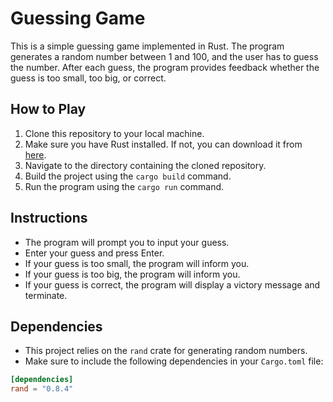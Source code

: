 # Guessing Game

This is a simple guessing game implemented in Rust. The program generates a random number between 1 and 100, and the user has to guess the number. After each guess, the program provides feedback whether the guess is too small, too big, or correct.

## How to Play

1. Clone this repository to your local machine.
2. Make sure you have Rust installed. If not, you can download it from [here](https://www.rust-lang.org/tools/install).
3. Navigate to the directory containing the cloned repository.
4. Build the project using the `cargo build` command.
5. Run the program using the `cargo run` command.

## Instructions

- The program will prompt you to input your guess.
- Enter your guess and press Enter.
- If your guess is too small, the program will inform you.
- If your guess is too big, the program will inform you.
- If your guess is correct, the program will display a victory message and terminate.

## Dependencies

- This project relies on the `rand` crate for generating random numbers.
- Make sure to include the following dependencies in your `Cargo.toml` file:

```toml
[dependencies]
rand = "0.8.4"
